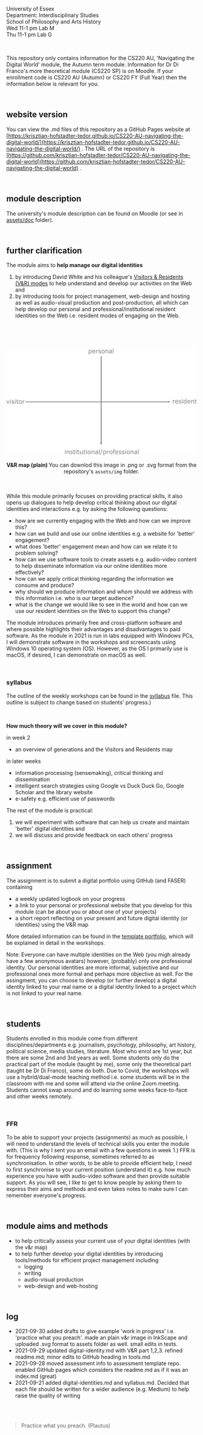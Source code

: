 <!--
#todo
## slides for Paula
## finish template
- explore last year's submissions
## finish digital-identities.md
## make screencast for GitHub, VSC, GitHub Desktop

## write here - publish on Medium (later)
  - write each file for Medium audience (and students) 
  - needs to be accessible here (or on khofstadter.com) as well as students might not have access to more than 5 articles, etc.
  - use 'you could read it on Medium' on the top of the file once published on Medium

## week 2 module outline/digital identity/assignment template
- finish digital-identity.md
- finish template repo
  - have a look at examples from last year and ARU
  - can they clone this repo or should the download/upload?
  - populate with all files needed (perhaps own v&r maps)
  - write assessment guide and rubric/checksheet

## syllabus w3 - w7
- GitHub repo
- tools.md
- other .md files
### screencasts
- find mic solution
- book lab M or G
- make screencasts in lab G

## labs
- option A: student computer or lecturn
- option B: mac with remote desktop
- any update about the little table?
- revised hybrid class teaching (how can audio sources be mixed efficiently)
- are breakout rooms in hybrid classes possible?

## compulsory induction
- what compusory induction do I have to do?

## address all themes in syllabus
- digital identities
- e-safety
- blogging
- social media
- multimedia production
- intelligent search strategies
- how are digital technologies transforming society?
- to what extent do digital technologies curb or enhance our rights and freedom?
- what digital skills are needed for the knowledge economy and a democratic society?
- how can we build and use our online identities?
- how might we use digital technologies as creative and engaging forms of communication?

## hex and performance
- who wants to perform?
-->

<!-- #todo can I add a custom title in an HTML head here? -->

University of Essex    
Department: Interdisciplinary Studies   
School of Philosophy and Arts History  
Wed 11-1 pm Lab M  
Thu 11-1 pm Lab G  

<br>
    
This repository only contains information for the CS220 AU, 'Navigating the Digital World' module, the Autumn term module. Information for Dr Di Franco's more theoretical module (CS220 SP) is on Moodle. If your enrollment code is CS220 AU (Autumn) or CS220 FY (Full Year) then the information below is relevant for you.

<br>

## website version
You can view the .md files of this repository as a GitHub Pages website at [https://krisztian-hofstadter-tedor.github.io/CS220-AU-navigating-the-digital-world/](https://krisztian-hofstadter-tedor.github.io/CS220-AU-navigating-the-digital-world/) . The URL of the repository is [https://github.com/krisztian-hofstadter-tedor/CS220-AU-navigating-the-digital-world](https://github.com/krisztian-hofstadter-tedor/CS220-AU-navigating-the-digital-world) .

<br>

## module description
The university's module description can be found on Moodle (or see in [assets/doc](https://github.com/krisztian-hofstadter-tedor/CS220-AU-navigating-the-digital-world/tree/main/assets/doc) folder).

<br>

## further clarification
The module aims to **help manage our digital identities**

1. by introducing David White and his colleague's [Visitors & Residents (V&R) modes](digital-identities.md/#visitors-and-residents) to help understand and develop our activities on the Web and 
2. by introducing tools for project management, web-design and hosting as well as audio-visual production and post-production, all which can help develop our personal and professional/institutional resident identities on the Web i.e. resident modes of engaging on the Web.

<br>

<br><br>![V&R map plain](assets/img/vr-map-plain.png)<center><strong>V&R map (plain) </strong> You can downlod this image in .png or .svg format from the repository's `assets/img` folder.</center><br><br>

While this module primarily focuses on providing practical skills, it also opens up dialogues to help develop critical thinking about our digital identities and interactions e.g. by asking the following questions:

- how are we currently engaging with the Web and how can we improve this?
- how can we build and use our online identities e.g. a website for 'better' engagement?
- what does 'better' engagement mean and how can we relate it to problem solving?
- how can we use software tools to create assets e.g. audio-video content to help disseminate information via our online identities more effectively?
- how can we apply critical thinking regarding the information we consume and produce?
- why should we produce information and whom should we address with this information i.e. who is our target audience?
- what is the change we would like to see in the world and how can we use our resident identities on the Web to support this change?

The module introduces primarily free and cross-platform software and where possible highlights their advantages and disadvantages to paid software. As the module in 2021 is run in labs equipped with Windows PCs, I will demonstrate software in the workshops and screencasts using Windows 10 operating system (OS). However, as the OS I primarily use is macOS, if desired, I can demonstrate on macOS as well.

<br>

### syllabus
The outline of the weekly workshops can be found in the [syllabus](syllabus.md) file. This outline is subject to change based on students' progress.)

<br>

**How much theory will we cover in this module?**

in week 2
- an overview of generations and the Visitors and Residents map

in later weeks
- information processing (sensemaking), critical thinking and dissemination
- intelligent search strategies using Google vs Duck Duck Go, Google Scholar and the library website
- e-safety e.g. efficient use of passwords

The rest of the module is practical:
1. we will experiment with software that can help us create and maintain 'better' digital identities and 
2. we will discuss and provide feedback on each others' progress

<br>

## assignment
The assignment is to submit a digital portfolio using GitHub (and FASER) containing
- a weekly updated logbook on your progress
- a link to your personal or professional website that you develop for this module (can be about you or about one of your projects)
- a short report reflecting on your present and future digital identity (or identities) using the V&R map

More detailed information can be found in the [template portfolio](https://github.com/krisztian-hofstadter-tedor/CS220-AU-portfolio), which will be explained in detail in the workshops. 

Note: Everyone can have multiple identities on the Web (you migh already have a few anonymous avatars) however, (probably) only one professional identity. Our personal identities are more informal, subjective and our professional ones more formal and perhaps more objective as well. For the assingment, you can choose to develop (or further develop) a digital identity linked to your real name or a digital identity linked to a project which is not linked to your real name. 

<!-- ### assigment examples #todo: 
A few submissions from last year (Essex and ARU) to plant some ideas. 
-->

<br>

## students
Students enrolled in this module come from different disciplines/departments e.g. journalism, psychology, philosophy, art history, political science, media studies, literature. Most who enrol are 1st year, but there are some 2nd and 3rd years as well. Some students only do the practical part of the module (taught by me), some only the theoretical part (taught be Dr Di Franco), some do both. Due to Covid, the workshops will use a hybrid/dual-mode teaching method i.e. some students will be in the classroom with me and some will attend via the online Zoom meeting. Students cannot swap around and do learning some weeks face-to-face and other weeks remotely. 

<br>

### FFR
To be able to support your projects (assignments) as much as possible, I will need to understand the levels of technical skills you enter the module with. (This is why I sent you an email with a few questions in week 1.) FFR is for frequency following response, sometimes referred to as synchronisation. In other words, to be able to provide efficient help, I need to first synchronise to your current position (understand it) e.g. how much experience you have with audio-video software and then provide suitable support. As you will see, I like to get to know people by asking them to express their aims and methods and even takes notes to make sure I can remember everyone's progress. 

<br>

## module aims and methods
- to help critically assess your current use of your digital identities (with the v&r map)
- to help further develop your digital identities by introducing tools/methods for efficient project management including 
  - logging
  - writing
  - audio-visual production
  - web-design and web-hosting

<br>

## log
- 2021-09-30 added drafts to give example 'work in progress' i.e. 'practice what you preach'.  made an plain v&r image in InkScape and uploaded .svg format to assets folder as well.  small edits in texts.
- 2021-09-29 updated digital-identity.md with V&R part 1,2,3.  refined readme.md; minor edits to GitHub heading in tools.md
- 2021-09-28 moved assessment info to assessment template repo.  enabled GitHub pages which considers the readme.md as if it was an index.md (great)    
- 2021-09-21 added digital-identities.md and syllabus.md. Decided that each file should be written for a wider audience (e.g. Medium) to help raise the quality of writing

<br><br>

> Practice what you preach. (Plautus)
